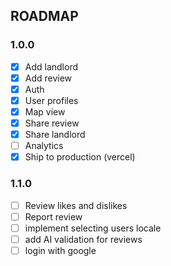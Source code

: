 ## ROADMAP

### 1.0.0

- [x] Add landlord
- [x] Add review
- [x] Auth
- [x] User profiles
- [x] Map view
- [x] Share review
- [x] Share landlord
- [ ] Analytics
- [x] Ship to production (vercel)

### 1.1.0

- [ ] Review likes and dislikes
- [ ] Report review
- [ ] implement selecting users locale
- [ ] add AI validation for reviews
- [ ] login with google
